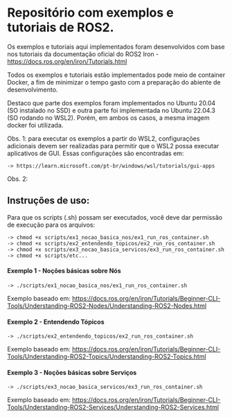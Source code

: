 # Repositório com exemplos e tutoriais de ROS2.

Os exemplos e tutoriais aqui implementados foram desenvolvidos com base nos tutoriais 
da documentação oficial do ROS2 Iron - https://docs.ros.org/en/iron/Tutorials.html

Todos os exemplos e tutoriais estão implementados pode meio de container Docker, a fim 
de minimizar o tempo gasto com a preparação do abiente de desenvolvimento.

Destaco que parte dos exemplos foram implementados no Ubuntu 20.04 (SO instalado no SSD) 
e outra parte foi implementada no Ubuntu 22.04.3 (SO rodando no WSL2). Porém, em ambos 
os casos, a mesma imagem docker foi utilizada.

Obs. 1: para executar os exemplos a partir do WSL2, configurações adicionais devem ser 
realizadas para permitir que o WSL2 possa executar aplicativos de GUI. Essas configurações 
são encontradas em: 

    -> https://learn.microsoft.com/pt-br/windows/wsl/tutorials/gui-apps

Obs. 2: 
## Instruções de uso:

Para que os scripts (.sh) possam ser executados, você deve dar permissão de execução para os arquivos:

    -> chmod +x scripts/ex1_nocao_basica_nos/ex1_run_ros_container.sh
    -> chmod +x scripts/ex2_entendendo_topicos/ex2_run_ros_container.sh
    -> chmod +x scripts/ex3_nocao_basica_servicos/ex3_run_ros_container.sh
    -> chmod +x scripts/etc...

#### Exemplo 1 - Noções básicas sobre Nós

    -> ./scripts/ex1_nocao_basica_nos/ex1_run_ros_container.sh

Exemplo baseado em:
https://docs.ros.org/en/iron/Tutorials/Beginner-CLI-Tools/Understanding-ROS2-Nodes/Understanding-ROS2-Nodes.html

#### Exemplo 2 - Entendendo Tópicos

    -> ./scripts/ex2_entendendo_topicos/ex2_run_ros_container.sh

Exemplo baseado em:
https://docs.ros.org/en/iron/Tutorials/Beginner-CLI-Tools/Understanding-ROS2-Topics/Understanding-ROS2-Topics.html

#### Exemplo 3 - Noções básicas sobre Serviços

    -> ./scripts/ex3_nocao_basica_servicos/ex3_run_ros_container.sh

Exemplo baseado em:
https://docs.ros.org/en/iron/Tutorials/Beginner-CLI-Tools/Understanding-ROS2-Services/Understanding-ROS2-Services.html




